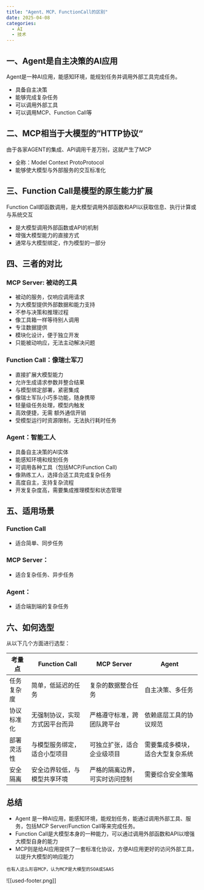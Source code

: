 ```yaml
---
title: "Agent、MCP、FunctionCall的区别"
date: 2025-04-08
categories:
  - AI
  - 技术
---
```




## 一、Agent是自主决策的AI应用

Agent是一种AI应用，能感知环境，能规划任务并调用外部工具完成任务。
* 具备自主决策
* 能够完成复杂任务
* 可以调用外部工具
* 可以调用MCP、Function Call等

<!--more-->

## 二、MCP相当于大模型的”HTTP协议“

由于各家AGENT的集成、API调用千差万别，这就产生了MCP
* 全称：Model Context ProtoProtocol
* 能够使大模型与外部服务的交互标准化

## 三、Function Call是模型的原生能力扩展

Function Call即函数调用，是大模型调用外部函数和API以获取信息、执行计算或与系统交互
* 是大模型调用外部函数或API的机制
* 增强大模型能力的直接方式
* 通常与大模型绑定，作为模型的一部分

## 四、三者的对比

### MCP Server: 被动的工具
* 被动的服务，仅响应调用请求
* 为大模型提供外部数据和能力支持
* 不参与决策和推理过程
* 像工具箱一样等待别人调用
* 专注数据提供
* 模块化设计，便于独立开发
* 只能被动响应，无法主动解决问题
### Function Call：像瑞士军刀
* 直接扩展大模型能力
* 允许生成请求参数并整合结果
* 与模型绑定部署，紧密集成
* 像瑞士军队小巧多功能，随身携带
* 轻量级任务处理，模型内触发
* 高效便捷，无需 额外通信开销
* 受模型运行时资源限制，无法执行耗时任务
### Agent：智能工人
* 具备自主决策的AI实体
* 能感知环境和规划任务
* 可调用各种工具（包括MCP/Function Call)
* 像熟练工人，选择合适工具完成复杂任务
* 高度自主，支持复杂流程
* 开发复杂度高，需要集成推理模型和状态管理


## 五、适用场景

### Function Call
* 适合简单、同步任务
### MCP Server：
* 适合复杂任务、异步任务
### Agent：
* 适合端到端的复杂任务


## 六、如何选型

从以下几个方面进行选型：

| 考量点     | Function Call                  | MCP Server                     | Agent                            |
| ---------- | ------------------------------ | ------------------------------ | -------------------------------- |
| 任务复杂度 | 简单，低延迟的任务             | 复杂的数据整合任务             | 自主决策、多任务                 |
| 协议标准化 | 无强制协议，实现方式因平台而异 | 严格遵守标准，跨团队跨平台     | 依赖底层工具的协议规范           |
| 部署灵活性 | 与模型服务绑定，适合小型项目   | 可独立扩张，适合企业级项目     | 需要集成多模块，适合大型复杂系统 |
| 安全隔离   | 安全边界较低，与模型共享环境   | 严格的隔离边界，可实时访问控制 | 需要综合安全策略                 |


## 总结

* Agent 是一种AI应用，能感知环境，能规划任务，能通过调用外部工具、服务，包括MCP Server/Function Call等来完成任务。
* Function Call是大模型本身的一种能力，可以通过调用外部函数和API以增强大模型自身的能力
* MCP则是给AI应用提供了一套标准化协议，方便AI应用更好的访问外部工具，以提升大模型的响应能力

```
也有人这么形容MCP，认为MCP是大模型的SOA或SAAS
```


![[used-footer.png]]